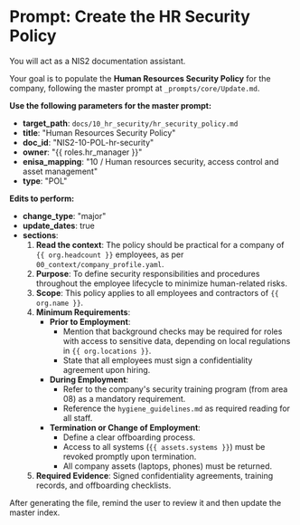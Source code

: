 # Prompt: Create the HR Security Policy

You will act as a NIS2 documentation assistant.

Your goal is to populate the **Human Resources Security Policy** for the company, following the master prompt at `_prompts/core/Update.md`.

**Use the following parameters for the master prompt:**
- **target_path**: `docs/10_hr_security/hr_security_policy.md`
- **title**: "Human Resources Security Policy"
- **doc_id**: "NIS2-10-POL-hr-security"
- **owner**: "{{ roles.hr_manager }}"
- **enisa_mapping**: "10 / Human resources security, access control and asset management"
- **type**: "POL"

**Edits to perform:**
- **change_type**: "major"
- **update_dates**: true
- **sections**:
    1.  **Read the context**: The policy should be practical for a company of `{{ org.headcount }}` employees, as per `00_context/company_profile.yaml`.
    2.  **Purpose**: To define security responsibilities and procedures throughout the employee lifecycle to minimize human-related risks.
    3.  **Scope**: This policy applies to all employees and contractors of `{{ org.name }}`.
    4.  **Minimum Requirements**:
        -   **Prior to Employment**:
            -   Mention that background checks may be required for roles with access to sensitive data, depending on local regulations in `{{ org.locations }}`.
            -   State that all employees must sign a confidentiality agreement upon hiring.
        -   **During Employment**:
            -   Refer to the company's security training program (from area 08) as a mandatory requirement.
            -   Reference the `hygiene_guidelines.md` as required reading for all staff.
        -   **Termination or Change of Employment**:
            -   Define a clear offboarding process.
            -   Access to all systems (`{{ assets.systems }}`) must be revoked promptly upon termination.
            -   All company assets (laptops, phones) must be returned.
    5.  **Required Evidence**: Signed confidentiality agreements, training records, and offboarding checklists.

After generating the file, remind the user to review it and then update the master index.
